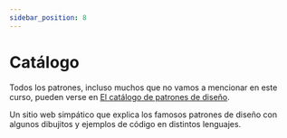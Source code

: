 ```yaml
---
sidebar_position: 8
---
```


# Catálogo

Todos los patrones, incluso muchos que no vamos a mencionar en este curso, pueden verse en [El catálogo de patrones de diseño](https://refactoring.guru/es/design-patterns/catalog).

Un sitio web simpático que explica los famosos patrones de diseño con algunos dibujitos y ejemplos de código en distintos lenguajes.
